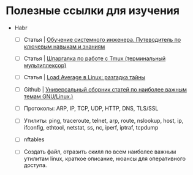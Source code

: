# Полезные ссылки для изучения

- Habr
  - [ ] Статья | [Обучение системного инженера. Путеводитель по ключевым навыкам и знаниям](https://habr.com/ru/companies/yandex_praktikum/articles/796929/)
  - [ ] Статья | [Шпаргалка по работе с Tmux (терминальный мультиплексор)](https://habr.com/ru/articles/327630/)
  - [ ] Статья | [Load Average в Linux: разгадка тайны](https://habr.com/ru/companies/vk/articles/335326/)  
  - [ ] Github | [Универсальный сборник статей по наиболее важным темам GNU/Linux.)](https://github.com/iu5git/linux-course/blob/master/Wiki.md)
  
   - [ ] Протоколы: ARP, IP, TCP, UDP, HTTP, DNS, TLS/SSL
   - [ ] Утилиты: ping, traceroute, telnet, arp, route, nslookup, host, ip, ifconfig, ethtool, netstat, ss, nc, iperf, iptraf, tcpdump
   - [ ] nftables
  - [ ] Создать файл, отразить скилл по всем наиболее важным утилитам linux, краткое описание, нюансы для оперативного доступа.
